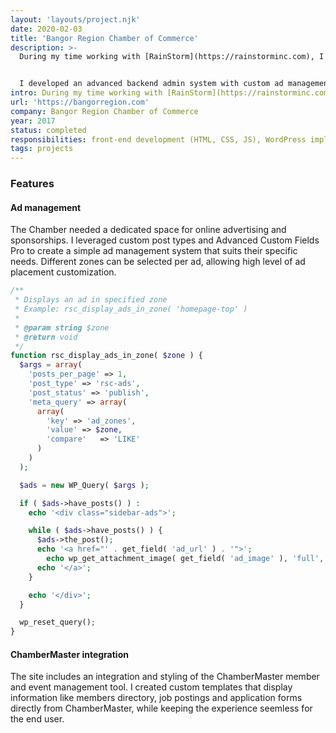 ```yaml
---
layout: 'layouts/project.njk'
date: 2020-02-03
title: 'Bangor Region Chamber of Commerce'
description: >-
  During my time working with [RainStorm](https://rainstorminc.com), I built a new site for one of the largest Chambers in Maine.


  I developed an advanced backend admin system with custom ad management and implemented several integrations to their exisiting membership system.
intro: During my time working with [RainStorm](https://rainstorminc.com), I developed a new, mobile-friendly website for the Bangor Region Chamber of Commerce. It contains a wide array of information including member news and logo displays, news, events and social feeds and a variety of integrations and custom solutions.
url: 'https://bangorregion.com'
company: Bangor Region Chamber of Commerce
year: 2017
status: completed
responsibilities: front-end development (HTML, CSS, JS), WordPress implementation, integration with exisitng software
tags: projects
---
```


### Features

#### Ad management

The Chamber needed a dedicated space for online advertising and sponsorships. I leveraged custom post types and Advanced Custom Fields Pro to create a simple ad management system that suits their specific needs. Different zones can be selected per ad, allowing high level of ad placement customization.

```php
/**
 * Displays an ad in specified zone
 * Example: rsc_display_ads_in_zone( 'homepage-top' )
 *
 * @param string $zone
 * @return void
 */
function rsc_display_ads_in_zone( $zone ) {
  $args = array(
    'posts_per_page' => 1,
    'post_type' => 'rsc-ads',
    'post_status' => 'publish',
    'meta_query' => array(
      array(
        'key' => 'ad_zones',
        'value'	=> $zone,
        'compare'	=> 'LIKE'
      )
    )
  );

  $ads = new WP_Query( $args );

  if ( $ads->have_posts() ) :
    echo '<div class="sidebar-ads">';

    while ( $ads->have_posts() ) {
      $ads->the_post();
      echo '<a href="' . get_field( 'ad_url' ) . '">';
        echo wp_get_attachment_image( get_field( 'ad_image' ), 'full', '', '' );
      echo '</a>';
    }

    echo '</div>';
  }

  wp_reset_query();
}
```

#### ChamberMaster integration

The site includes an integration and styling of the ChamberMaster member and event management tool. I created custom templates that display information like members directory, job postings and application forms directly from ChamberMaster, while keeping the experience seemless for the end user.
